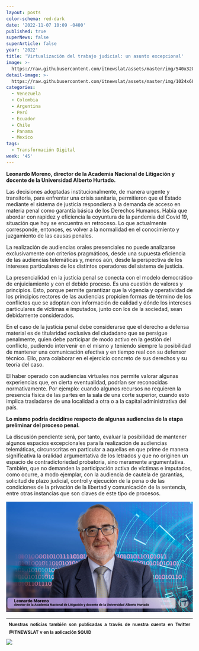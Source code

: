 ```yaml
---
layout: posts
color-schema: red-dark
date: '2022-11-07 10:09 -0400'
published: true
superNews: false
superArticle: false
year: '2022'
title: 'Virtualización del trabajo judicial: un asunto excepcional'
image: >-
  https://raw.githubusercontent.com/itnewslat/assets/master/img/540x320/Leonardo-Moreno-p.jpg
detail-image: >-
  https://raw.githubusercontent.com/itnewslat/assets/master/img/1024x680/Leonardo-Moreno-g.jpg
categories:
  - Venezuela
  - Colombia
  - Argentina
  - Perú
  - Ecuador
  - Chile
  - Panama
  - Mexico
tags:
  - Transformación Digital
week: '45'
---
```

**Leonardo Moreno, director de la Academia Nacional de Litigación y docente de la Universidad Alberto Hurtado.**

Las decisiones adoptadas institucionalmente, de manera urgente y transitoria, para enfrentar una crisis sanitaria, permitieron que el Estado mediante el sistema de justicia respondiera a la demanda de acceso en materia penal como garantía básica de los Derechos Humanos. Había que abordar con rapidez y eficiencia la coyuntura de la pandemia del Covid 19, situación que hoy se encuentra en retroceso. Lo que actualmente corresponde, entonces, es volver a la normalidad en el conocimiento y juzgamiento de las causas penales.

La realización de audiencias orales presenciales no puede analizarse exclusivamente con criterios pragmáticos, desde una supuesta eficiencia de las audiencias telemáticas y, menos aún, desde la perspectiva de los intereses particulares de los distintos operadores del sistema de justicia.

La presencialidad en la justicia penal se conecta con el modelo democrático de enjuiciamiento y con el debido proceso. Es una cuestión de valores y principios. Esto, porque permite garantizar que la vigencia y operatividad de los principios rectores de las audiencias propicien formas de término de los conflictos que se adoptan con información de calidad y dónde los intereses particulares de víctimas e imputados, junto con los de la sociedad, sean debidamente considerados.

En el caso de la justicia penal debe considerarse que el derecho a defensa material es de titularidad exclusiva del ciudadano que se persigue penalmente, quien debe participar de modo activo en la gestión del conflicto, pudiendo intervenir en el mismo y teniendo siempre la posibilidad de mantener una comunicación efectiva y en tiempo real con su defensor técnico. Ello, para colaborar en el ejercicio concreto de sus derechos y su teoría del caso.

El haber operado con audiencias virtuales nos permite valorar algunas experiencias que, en cierta eventualidad, podrían ser reconocidas normativamente. Por ejemplo: cuando algunos recursos no requieren la presencia física de las partes en la sala de una corte superior, cuando esto implica trasladarse de una localidad a otra o a la capital administrativa del país.

**Lo mismo podría decidirse respecto de algunas audiencias de la etapa preliminar del proceso penal.**

La discusión pendiente será, por tanto, evaluar la posibilidad de mantener algunos espacios excepcionales para la realización de audiencias telemáticas, circunscritas en particular a aquellas en que prime de manera significativa la oralidad argumentativa de los letrados y que no originen un espacio de contradictoriedad probatoria, sino meramente argumentativa. También, que no demanden la participación activa de víctimas e imputados, como ocurre, a modo ejemplar, con la audiencia de cautela de garantías, solicitud de plazo judicial, control y ejecución de la pena o de las condiciones de la privación de la libertad y comunicación de la sentencia, entre otras instancias que son claves de este tipo de procesos.

![](https://raw.githubusercontent.com/itnewslat/assets/master/img/540x320/Leonardo-Moreno-p.jpg)

<table style="height: 42px;" width="569">
<tbody>
<tr>
<td style="text-align: justify;"><sub><strong>Nuestras noticias también son publicadas a través de nuestra cuenta en Twitter <a href="https://twitter.com/itnewslat?lang=es">@ITNEWSLAT</a> y en la aplicación <a href="https://squidapp.co/en/">SQUID</a></strong></sub></td>
</tr>
</tbody>
</table>

<img src="https://tracker.metricool.com/c3po.jpg?hash=56f88a41e39ab42c063cc51676587a04"/>
